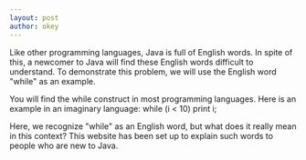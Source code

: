 ```yaml
---
layout: post
author: okey
---
```

Like other programming languages, Java is full of English words. In spite of this,
a newcomer to Java will find these English words difficult to understand. To demonstrate
this problem, we will use the English word "while" as an example.

You will find the while construct in most programming languages. Here is an example in 
an imaginary language: while (i < 10) print i;

Here, we recognize "while" as an English word, but what does it really mean in this context?
This website has been set up to explain such words to people who are new to Java.
